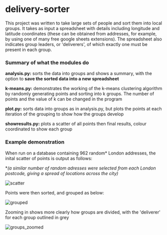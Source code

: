 # delivery-sorter

This project was written to take large sets of people and sort them into local groups. It takes as input a spreadsheet with details including longitude and latitude coordinates (these can be obtained from addresses, for example, by using one of many free google sheets extensions). The spreadsheet also indicates group leaders, or 'deliverers', of which exactly one must be present in each group.

### Summary of what the modules do ###

__analysis.py:__ sorts the data into groups and shows a summary, with the option to __save the sorted data into a new spreadsheet__

__k-means.py:__ demonstrates the working of the k-means clustering algorithm by randomly generating points and sorting into k groups. The number of points and the value of k can be changed in the program

__plot.py:__ sorts data into groups as in analysis.py, but plots the points at each iteration of the grouping to show how the groups develop

__showresults.py:__ plots a scatter of all points then final results, colour coordinated to show each group

### Example demonstration ###

When run on a database containing 962 random* London addresses, the inital scatter of points is output as follows:

\**(a similar number of random adresses were selected from each London postcode, giving a spread of locations across the city)*

![scatter](https://user-images.githubusercontent.com/98184411/194065463-6bd4f787-5cf9-44a3-8e20-7c58727735c3.png)

Points were then sorted, and grouped as below:

![grouped](https://user-images.githubusercontent.com/98184411/194065562-7a98dd3d-fdba-4af1-92b2-19b95d01e945.png)

Zooming in shows more clearly how groups are divided, with the 'deliverer' for each group outlined in grey

![groups_zoomed](https://user-images.githubusercontent.com/98184411/194065606-662aeff2-f5af-4df1-9736-a61c3d33b8b7.png)
